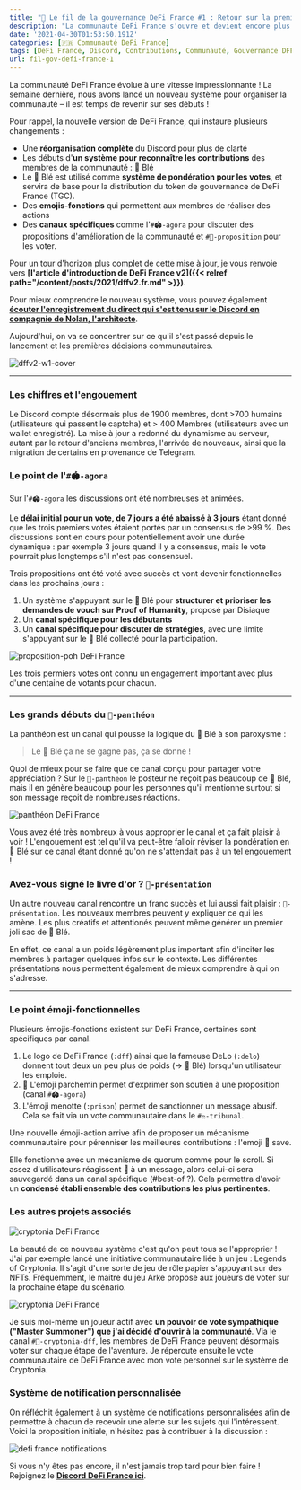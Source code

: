 ```yaml
---
title: "📜 Le fil de la gouvernance DeFi France #1 : Retour sur la première semaine de gouvernance participative sur DeFi France"
description: "La communauté DeFi France s'ouvre et devient encore plus horizontale : c'est à vous de jouer désormais !"
date: '2021-04-30T01:53:50.191Z'
categories: [🇫🇷 Communauté DeFi France]
tags: [DeFi France, Discord, Contributions, Communauté, Gouvernance DFF]
url: fil-gov-defi-france-1
---
```


La communauté DeFi France évolue à une vitesse impressionnante ! La semaine dernière, nous avons lancé un nouveau système pour organiser la communauté – il est temps de revenir sur ses débuts !

Pour rappel, la nouvelle version de DeFi France, qui instaure plusieurs changements :

- Une **réorganisation complète** du Discord pour plus de clarté
- Les débuts d'**un système pour reconnaître les contributions** des membres de la communauté : 🌾 Blé
- Le 🌾 Blé est utilisé comme **système de pondération pour les votes**, et servira de base pour la distribution du token de gouvernance de DeFi France (TGC).
- Des **emojis-fonctions** qui permettent aux membres de réaliser des actions
- Des **canaux spécifiques** comme l'`#🏟-agora` pour discuter des propositions d'amélioration de la communauté et `#📜-proposition` pour les voter.

Pour un tour d'horizon plus complet de cette mise à jour, je vous renvoie vers **[l'article d'introduction de DeFi France v2]({{< relref path="/content/posts/2021/dffv2.fr.md" >}})**.

Pour mieux comprendre le nouveau système, vous pouvez également **[écouter l'enregistrement du direct qui s'est tenu sur le Discord en compagnie de Nolan, l'architecte](https://www.youtube.com/watch?v=fMpYQYXBrfA)**.

Aujourd'hui, on va se concentrer sur ce qu'il s'est passé depuis le lancement et les premières décisions communautaires.

![dffv2-w1-cover](/img/2021/fil-gov-defi-france-1/dffv2-w1-cover.png)

---

### Les chiffres et l'engouement

Le Discord compte désormais plus de 1900 membres, dont >700 humains (utilisateurs qui passent le captcha) et > 400 Membres (utilisateurs avec un wallet enregistré). La mise à jour a redonné du dynamisme au serveur, autant par le retour d'anciens membres, l'arrivée de nouveaux, ainsi que la migration de certains en provenance de Telegram.

### Le point de l'`#🏟-agora`

Sur l'`#🏟-agora` les discussions ont été nombreuses et animées.

Le **délai initial pour un vote, de 7 jours a été abaissé à 3 jours** étant donné que les trois premiers votes étaient portés par un consensus de >99 %. Des discussions sont en cours pour potentiellement avoir une durée dynamique : par exemple 3 jours quand il y a consensus, mais le vote pourrait plus longtemps s'il n'est pas consensuel.

Trois propositions ont été voté avec succès et vont devenir fonctionnelles dans les prochains jours :
1. Un système s'appuyant sur le 🌾 Blé pour **structurer et prioriser les demandes de vouch sur Proof of Humanity**, proposé par Disiaque
2. Un **canal spécifique pour les débutants**
3. Un **canal spécifique pour discuter de stratégies**, avec une limite s'appuyant sur le 🌾 Blé collecté pour la participation.

![proposition-poh DeFi France](/img/2021/fil-gov-defi-france-1/proposition-poh.png "La première proposition de DeFi France votée avec succès")

Les trois permiers votes ont connu un engagement important avec plus d'une centaine de votants pour chacun.

---

### Les grands débuts du `🏅-panthéon`

La panthéon est un canal qui pousse la logique du 🌾 Blé à son paroxysme :

> Le 🌾 Blé ça ne se gagne pas, ça se donne !

Quoi de mieux pour se faire que ce canal conçu pour partager votre appréciation ? Sur le `🏅-panthéon` le posteur ne reçoit pas beaucoup de 🌾 Blé, mais il en génère beaucoup pour les personnes qu'il mentionne surtout si son message reçoit de nombreuses réactions.

![panthéon DeFi France](/img/2021/fil-gov-defi-france-1/pantheon.png "Quelques messages sur le `🏅-panthéon`")

Vous avez été très nombreux à vous approprier le canal et ça fait plaisir à voir ! L'engouement est tel qu'il va peut-être falloir réviser la pondération en 🌾 Blé sur ce canal étant donné qu'on ne s'attendait pas à un tel engouement !

### Avez-vous signé le livre d'or ? `🙍-présentation`

Un autre nouveau canal rencontre un franc succès et lui aussi fait plaisir : `🙍-présentation`. Les nouveaux membres peuvent y expliquer ce qui les amène. Les plus créatifs et attentionés peuvent même générer un premier joli sac de 🌾 Blé.

En effet, ce canal a un poids légèrement plus important afin d'inciter les membres à partager quelques infos sur le contexte. Les différentes présentations nous permettent également de mieux comprendre à qui on s'adresse. 

---

### Le point émoji-fonctionnelles

Plusieurs émojis-fonctions existent sur DeFi France, certaines sont spécifiques par canal.

1. Le logo de DeFi France (`:dff`) ainsi que la fameuse DeLo (`:delo`) donnent tout deux un peu plus de poids (→ 🌾 Blé) lorsqu'un utilisateur les emploie.
2. 📜 L'emoji parchemin permet d'exprimer son soutien à une proposition (canal `#🏟-agora`)
3. L'émoji menotte (`:prison`) permet de sanctionner un message abusif. Cela se fait via un vote communautaire dans le `#⚖-tribunal`.

Une nouvelle émoji-action arrive afin de proposer un mécanisme communautaire pour pérenniser les meilleures contributions : l'emoji 💾 save.

Elle fonctionne avec un mécanisme de quorum comme pour le scroll. Si assez d'utilisateurs réagissent 💾 à un message, alors celui-ci sera sauvegardé dans un canal spécifique (#best-of ?). Cela permettra d'avoir un **condensé établi ensemble des contributions les plus pertinentes**.

### Les autres projets associés

![cryptonia DeFi France](/img/others/dffplayscryptonia.resized.png "Un peu comme Twitch Plays Pokemon, en plus drôle !")

La beauté de ce nouveau système c'est qu'on peut tous se l'approprier ! J'ai par exemple lancé une initiative communautaire liée à un jeu : Legends of Cryptonia. Il s'agit d'une sorte de jeu de rôle papier s'appuyant sur des NFTs. Fréquemment, le maitre du jeu Arke propose aux joueurs de voter sur la prochaine étape du scénario.

![cryptonia DeFi France](/img/2021/fil-gov-defi-france-1/cryptonia.png "La première décision sur Cryptonia à laquelle tous les membres de DeFi France peuvent participer.")

Je suis moi-même un joueur actif avec **un pouvoir de vote sympathique ("Master Summoner") que j'ai décidé d'ouvrir à la communauté**. Via le canal `#🎲-cryptonia-dff`, les membres de DeFi France peuvent désormais voter sur chaque étape de l'aventure. Je répercute ensuite le vote communautaire de DeFi France avec mon vote personnel sur le système de Cryptonia.

### Système de notification personnalisée

On réfléchit également à un système de notifications personnalisées afin de permettre à chacun de recevoir une alerte sur les sujets qui l'intéressent. Voici la proposition initiale, n'hésitez pas à contribuer à la discussion :

![defi france notifications](/img/2021/fil-gov-defi-france-1/notifications.png "Pré-proposition pour un système de notification DeFi France qui a déjà reçu plusieurs précisions et ajustements")

Si vous n'y êtes pas encore, il n'est jamais trop tard pour bien faire ! Rejoignez le **[Discord DeFi France ici](https://discord.gg/3bWZcK2)**.